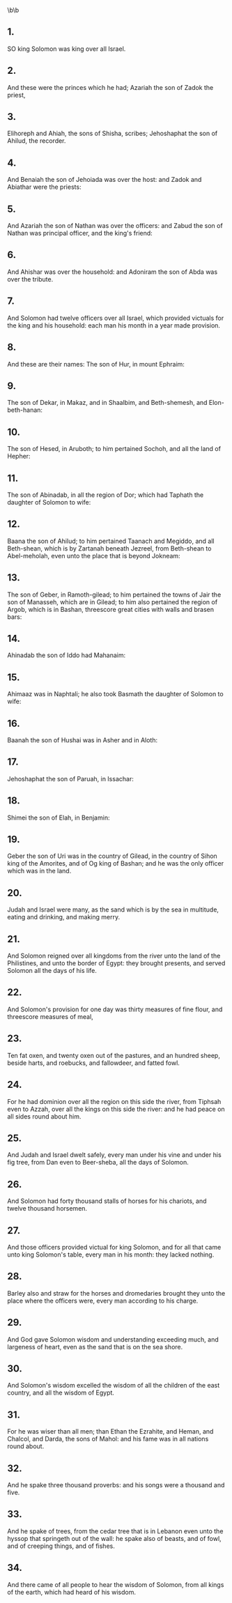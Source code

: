 \b\b
## 1.
SO king Solomon was king over all Israel.
## 2.
And these were the princes which he had; Azariah the son of Zadok the priest,
## 3.
Elihoreph and Ahiah, the sons of Shisha, scribes; Jehoshaphat the son of Ahilud, the recorder.
## 4.
And Benaiah the son of Jehoiada was over the host: and Zadok and Abiathar were the priests:
## 5.
And Azariah the son of Nathan was over the officers: and Zabud the son of Nathan was principal officer, and the king's friend:
## 6.
And Ahishar was over the household: and Adoniram the son of Abda was over the tribute.
## 7.
And Solomon had twelve officers over all Israel, which provided victuals for the king and his household: each man his month in a year made provision.
## 8.
And these are their names: The son of Hur, in mount Ephraim:
## 9.
The son of Dekar, in Makaz, and in Shaalbim, and Beth-shemesh, and Elon-beth-hanan:
## 10.
The son of Hesed, in Aruboth; to him pertained Sochoh, and all the land of Hepher:
## 11.
The son of Abinadab, in all the region of Dor; which had Taphath the daughter of Solomon to wife:
## 12.
Baana the son of Ahilud; to him pertained Taanach and Megiddo, and all Beth-shean, which is by Zartanah beneath Jezreel, from Beth-shean to Abel-meholah, even unto the place that is beyond Jokneam:
## 13.
The son of Geber, in Ramoth-gilead; to him pertained the towns of Jair the son of Manasseh, which are in Gilead; to him also pertained the region of Argob, which is in Bashan, threescore great cities with walls and brasen bars:
## 14.
Ahinadab the son of Iddo had Mahanaim:
## 15.
Ahimaaz was in Naphtali; he also took Basmath the daughter of Solomon to wife:
## 16.
Baanah the son of Hushai was in Asher and in Aloth:
## 17.
Jehoshaphat the son of Paruah, in Issachar:
## 18.
Shimei the son of Elah, in Benjamin:
## 19.
Geber the son of Uri was in the country of Gilead, in the country of Sihon king of the Amorites, and of Og king of Bashan; and he was the only officer which was in the land.
## 20.
Judah and Israel were many, as the sand which is by the sea in multitude, eating and drinking, and making merry.
## 21.
And Solomon reigned over all kingdoms from the river unto the land of the Philistines, and unto the border of Egypt: they brought presents, and served Solomon all the days of his life.
## 22.
And Solomon's provision for one day was thirty measures of fine flour, and threescore measures of meal,
## 23.
Ten fat oxen, and twenty oxen out of the pastures, and an hundred sheep, beside harts, and roebucks, and fallowdeer, and fatted fowl.
## 24.
For he had dominion over all the region on this side the river, from Tiphsah even to Azzah, over all the kings on this side the river: and he had peace on all sides round about him.
## 25.
And Judah and Israel dwelt safely, every man under his vine and under his fig tree, from Dan even to Beer-sheba, all the days of Solomon.
## 26.
And Solomon had forty thousand stalls of horses for his chariots, and twelve thousand horsemen.
## 27.
And those officers provided victual for king Solomon, and for all that came unto king Solomon's table, every man in his month: they lacked nothing.
## 28.
Barley also and straw for the horses and dromedaries brought they unto the place where the officers were, every man according to his charge.
## 29.
And God gave Solomon wisdom and understanding exceeding much, and largeness of heart, even as the sand that is on the sea shore.
## 30.
And Solomon's wisdom excelled the wisdom of all the children of the east country, and all the wisdom of Egypt.
## 31.
For he was wiser than all men; than Ethan the Ezrahite, and Heman, and Chalcol, and Darda, the sons of Mahol: and his fame was in all nations round about.
## 32.
And he spake three thousand proverbs: and his songs were a thousand and five.
## 33.
And he spake of trees, from the cedar tree that is in Lebanon even unto the hyssop that springeth out of the wall: he spake also of beasts, and of fowl, and of creeping things, and of fishes.
## 34.
And there came of all people to hear the wisdom of Solomon, from all kings of the earth, which had heard of his wisdom.
